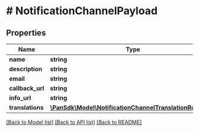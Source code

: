 # # NotificationChannelPayload

## Properties

Name | Type | Description | Notes
------------ | ------------- | ------------- | -------------
**name** | **string** |  | [optional]
**description** | **string** |  | [optional]
**email** | **string** |  | [optional]
**callback_url** | **string** |  | [optional]
**info_url** | **string** |  | [optional]
**translations** | [**\PanSdk\Model\NotificationChannelTranslationRequest[]**](NotificationChannelTranslationRequest.md) |  | [optional]

[[Back to Model list]](../../README.md#models) [[Back to API list]](../../README.md#endpoints) [[Back to README]](../../README.md)
